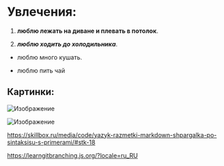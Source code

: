# Увлечения: #

1. **люблю лежать на диване и плевать в потолок**. 

2. ***люблю ходить до холодильника***.

* люблю много кушать.

* люблю пить чай

 ## Картинки: ##

![Изображение](https://corporation-t.ru/wp-content/uploads/2023/02/k15.jpg)

![Изображение](http://s1.1zoom.ru/b5050/349/Meat_products_Vienna_490948_3840x2400.jpg)

<https://skillbox.ru/media/code/yazyk-razmetki-markdown-shpargalka-po-sintaksisu-s-primerami/#stk-18>

<https://learngitbranching.js.org/?locale=ru_RU>
